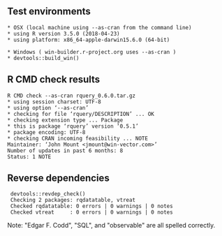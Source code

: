 
## Test environments

    * OSX (local machine using --as-cran from the command line)
    * using R version 3.5.0 (2018-04-23)
    * using platform: x86_64-apple-darwin15.6.0 (64-bit)

    * Windows ( win-builder.r-project.org uses --as-cran )
    * devtools::build_win()


## R CMD check results

    R CMD check --as-cran rquery_0.6.0.tar.gz 
    * using session charset: UTF-8
    * using option ‘--as-cran’
    * checking for file ‘rquery/DESCRIPTION’ ... OK
    * checking extension type ... Package
    * this is package ‘rquery’ version ‘0.5.1’
    * package encoding: UTF-8
    * checking CRAN incoming feasibility ... NOTE
    Maintainer: ‘John Mount <jmount@win-vector.com>’
    Number of updates in past 6 months: 8
    Status: 1 NOTE

## Reverse dependencies

     devtools::revdep_check()
     Checking 2 packages: rqdatatable, vtreat
     Checked rqdatatable: 0 errors | 0 warnings | 0 notes
     Checked vtreat     : 0 errors | 0 warnings | 0 notes
     
Note: "Edgar F. Codd", "SQL", and "observable" are all spelled correctly.



